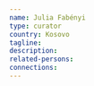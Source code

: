 ```yaml
---
name: Julia Fabényi
type: curator
country: Kosovo
tagline:
description:
related-persons:
connections:
---
```

